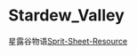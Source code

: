 # Stardew_Valley

星露谷物语[Sprit-Sheet-Resource](https://www.spriters-resource.com/pc_computer/stardewvalley/)
